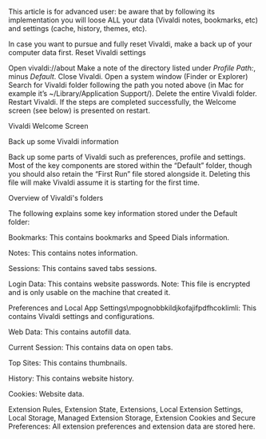 This article is for advanced user: be aware that by following its implementation you will loose ALL your data (Vivaldi notes, bookmarks, etc) and settings (cache, history, themes, etc).

In case you want to pursue and fully reset Vivaldi, make a back up of your computer data first.
Reset Vivaldi settings

Open vivaldi://about
Make a note of the directory listed under *Profile Path:*, minus *Default*.
Close Vivaldi.
Open a system window (Finder or Explorer)
Search for Vivaldi folder following the path you noted above
(in Mac for example it’s ~/Library/Application Support/).
Delete the entire Vivaldi folder.
Restart Vivaldi.
If the steps are completed successfully, the Welcome screen (see below) is presented on restart.

Vivaldi Welcome Screen

Back up some Vivaldi information

Back up some parts of Vivaldi such as preferences, profile and settings. Most of the key components are stored within the “Default” folder, though you should also retain the “First Run” file stored alongside it. Deleting this file will make Vivaldi assume it is starting for the first time.

Overview of Vivaldi's folders

The following explains some key information stored under the Default folder:

Bookmarks: This contains bookmarks and Speed Dials information.

Notes: This contains notes information.

Sessions: This contains saved tabs sessions.

Login Data: This contains website passwords. Note: This file is encrypted and is only usable on the machine that created it.

Preferences and Local App Settings\mpognobbkildjkofajifpdfhcoklimli: This contains Vivaldi settings and configurations.

Web Data: This contains autofill data.

Current Session: This contains data on open tabs.

Top Sites: This contains thumbnails.

History: This contains website history.

Cookies: Website data.

Extension Rules, Extension State, Extensions, Local Extension Settings, Local Storage, Managed Extension Storage, Extension Cookies and Secure Preferences: All extension preferences and extension data are stored here.
